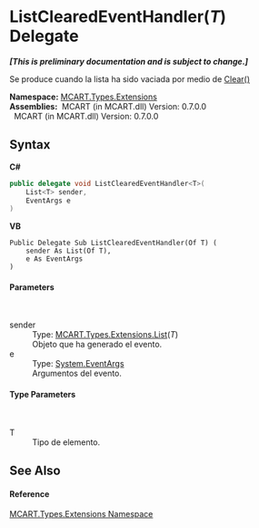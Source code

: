 # ListClearedEventHandler(*T*) Delegate
 _**\[This is preliminary documentation and is subject to change.\]**_

Se produce cuando la lista ha sido vaciada por medio de <a href="0a7084ff-4d22-e0c0-6fa4-f9c253b1cc68">Clear()</a>

**Namespace:**&nbsp;<a href="a8e71047-44e0-7000-43f0-67a6f5b9758c">MCART.Types.Extensions</a><br />**Assemblies:**&nbsp;&nbsp;MCART (in MCART.dll) Version: 0.7.0.0<br />&nbsp;&nbsp;MCART (in MCART.dll) Version: 0.7.0.0<br />

## Syntax

**C#**<br />
``` C#
public delegate void ListClearedEventHandler<T>(
	List<T> sender,
	EventArgs e
)

```

**VB**<br />
``` VB
Public Delegate Sub ListClearedEventHandler(Of T) ( 
	sender As List(Of T),
	e As EventArgs
)
```


#### Parameters
&nbsp;<dl><dt>sender</dt><dd>Type: <a href="e472f890-0d94-e75b-9f29-f49cc04a830f">MCART.Types.Extensions.List</a>(*T*)<br />Objeto que ha generado el evento.</dd><dt>e</dt><dd>Type: <a href="http://msdn2.microsoft.com/es-es/library/118wxtk3" target="_blank">System.EventArgs</a><br />Argumentos del evento.</dd></dl>

#### Type Parameters
&nbsp;<dl><dt>T</dt><dd>Tipo de elemento.</dd></dl>

## See Also


#### Reference
<a href="a8e71047-44e0-7000-43f0-67a6f5b9758c">MCART.Types.Extensions Namespace</a><br />